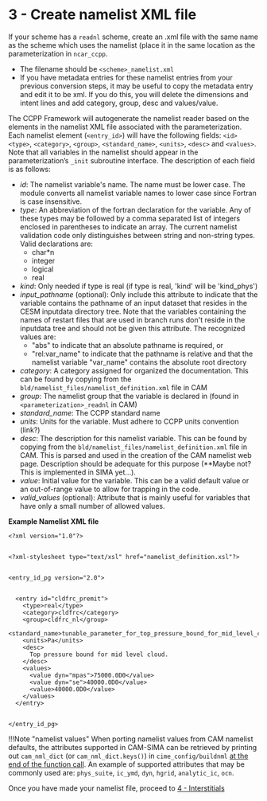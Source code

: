 # 3 - Create namelist XML file
If your scheme has a `readnl` scheme, create an .xml file with the same name as the scheme which uses the namelist (place it in the same location as the parameterization in `ncar_ccpp`.

- The filename should be `<scheme>_namelist.xml`
- If you have metadata entries for these namelist entries from your previous conversion steps, it may be useful to copy the metadata entry and edit it to be xml.  If you do this, you will delete the dimensions and intent lines and add category, group, desc and values/value.

The CCPP Framework will autogenerate the namelist reader based on the elements in the namelist XML file associated with the parameterization.  Each namelist element (`<entry_id>`) will have the following fields: `<id>` `<type>`, `<category>`, `<group>`, `<standard_name>`, `<units>`, `<desc>` and `<values>`.  Note that all variables in the namelist should appear in the parameterization’s `_init` subroutine interface. The description of each field is as follows:

- *id*: The namelist variable's name. The name must be lower case. The module converts all namelist variable names to lower case since Fortran is case insensitive.
- *type*:  An abbreviation of the fortran declaration for the variable. Any of these types may be followed by a comma separated list of integers enclosed in parentheses to indicate an array. The current namelist validation code only distinguishes between string and non-string types. Valid declarations are:
    - char*n
    - integer
    - logical
    - real
- *kind*: Only needed if type is real (if type is real, 'kind' will be 'kind_phys')
- *input_pathname* (optional): Only include this attribute to indicate that the variable contains the pathname of an input dataset that resides in the CESM inputdata directory tree. Note that the variables containing the names of restart files that are used in branch runs don't reside in the inputdata tree and should not be given this attribute. The recognized values are:
    - "abs" to indicate that an absolute pathname is required, or
    - "rel:var_name" to indicate that the pathname is relative and that the namelist variable "var_name" contains the absolute root directory
- *category*: A category assigned for organized the documentation. This can be found by copying from the `bld/namelist_files/namelist_definition.xml` file in CAM
- *group*: The namelist group that the variable is declared in (found in `<parameterization>_readnl` in CAM)
- *standard_name*: The CCPP standard name
- *units*: Units for the variable. Must adhere to CCPP units convention (link?)
- *desc*: The description for this namelist variable.  This can be found by copying from the `bld/namelist_files/namelist_definition.xml` file in CAM.  This is parsed and used in the creation of the CAM namelist web page.  Description should be adequate for this purpose (**Maybe not? This is implemented in SIMA yet...).
- *value*: Initial value for the variable. This can be a valid default value or an out-of-range value to allow for trapping in the code.
- *valid_values* (optional): Attribute that is mainly useful for variables that have only a small number of allowed values.

**Example Namelist XML file**
```
<?xml version="1.0"?>


<?xml-stylesheet type="text/xsl" href="namelist_definition.xsl"?>


<entry_id_pg version="2.0">


  <entry id="cldfrc_premit">
    <type>real</type>
    <category>cldfrc</category>
    <group>cldfrc_nl</group>
    <standard_name>tunable_parameter_for_top_pressure_bound_for_mid_level_clouds_for_cloud_fraction</standard_name>
    <units>Pa</units>
    <desc>
      Top pressure bound for mid level cloud.
    </desc>
    <values>
      <value dyn="mpas">75000.0D0</value>
      <value dyn="se">40000.0D0</value>
      <value>40000.0D0</value>
    </values>
  </entry>


</entry_id_pg>
```
!!!Note "namelist values"
    When porting namelist values from CAM namelist defaults, the attributes supported in CAM-SIMA can be retrieved by printing out `cam_nml_dict` (or `cam_nml_dict.keys()`) in `cime_config/buildnml` [at the end of the function call](https://github.com/ESCOMP/CAM-SIMA/blob/3699359ebfe81b00273a9815d128cae903a26208/cime_config/buildnml#L355). An example of supported attributes that may be commonly used are: `phys_suite`, `ic_ymd`, `dyn`, `hgrid`, `analytic_ic`, `ocn`.


Once you have made your namelist file, proceed to [4 - Interstitials](interstitials.md)
